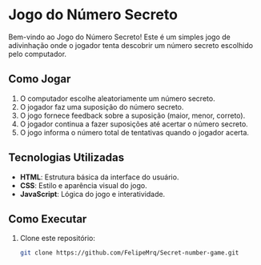 # Jogo do Número Secreto

Bem-vindo ao Jogo do Número Secreto! Este é um simples jogo de adivinhação onde o jogador tenta descobrir um número secreto escolhido pelo computador.

## Como Jogar

1. O computador escolhe aleatoriamente um número secreto.
2. O jogador faz uma suposição do número secreto.
3. O jogo fornece feedback sobre a suposição (maior, menor, correto).
4. O jogador continua a fazer suposições até acertar o número secreto.
5. O jogo informa o número total de tentativas quando o jogador acerta.

## Tecnologias Utilizadas

- **HTML**: Estrutura básica da interface do usuário.
- **CSS**: Estilo e aparência visual do jogo.
- **JavaScript**: Lógica do jogo e interatividade.

## Como Executar

1. Clone este repositório:

   ```bash
   git clone https://github.com/FelipeMrq/Secret-number-game.git
